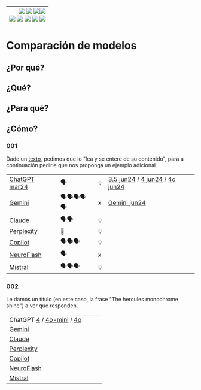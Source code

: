 <div align=right>

|[![](https://img.shields.io/badge/-Inicio-FFF?style=flat&logo=Emlakjet&logoColor=black)](/README.md) [![](https://img.shields.io/badge/-Introducción-FFF?style=flat&logo=abbrobotstudio&logoColor=black)](/documentos/intro.md) [![](https://img.shields.io/badge/-Panorámica-FFF?style=flat&logo=openstreetmap&logoColor=black)](/documentos/panoramica.md)[![](https://img.shields.io/badge/-Modelos_de_lenguaje-FFF?style=flat&logo=LiveChat&logoColor=black)](/documentos/LLMs.md)<br>  [![](https://img.shields.io/badge/-Prompts-FFF?style=flat&logo=Proton&logoColor=black)](/documentos/prompts/README.md) [![](https://img.shields.io/badge/-Ing,_de_prompts-FFF?style=flat&logo=googleearthengine&logoColor=black)](/documentos/ingenieriaDePrompts/README.md) [![](https://img.shields.io/badge/-Patrones-FFF?style=flat&logo=textpattern&logoColor=black)](/documentos/ingenieriaDePrompts/patrones/README.md) [![](https://img.shields.io/badge/8vP-FFF?style=flat&logo=v8&logoColor=black)](/documentos/prompts/mejoresPracticas/8virtudesDelPrompting.md) [![](https://img.shields.io/badge/-Casos_de_uso-FFF?style=flat&logo=gitbook&logoColor=black)](/documentos/casosDeUso/README.md)|
|-:|

</div>

# Comparación de modelos

## ¿Por qué?

## ¿Qué?

## ¿Para qué?

## ¿Cómo?

### 001

Dado un [texto](https://github.com/mmasias/23-24-DSI/blob/ff88393a680170431b59e733f059441126f13304/temario/01-modelosNegocioInnovacion/analisisDAFO/README.md), pedimos que lo "lea y se entere de su contenido", para a continuación pedirle que nos proponga un ejemplo adicional.

|||||
|-|-|-|-|
|[ChatGPT mar24](https://chat.openai.com/share/91477b34-bdbd-4049-a01c-f92891cb5b90)|🗣️|💡|[3.5 jun24](https://chatgpt.com/share/646bafa8-8385-4bbe-8517-54e2e3398786) / [4 jun24](https://chatgpt.com/share/df5e7dba-6f37-4e6b-a70e-c093fc79c551) / [4o jun24](https://chatgpt.com/share/80be58b4-5b4b-483a-81c4-af369633dba5)
|[Gemini](https://g.co/gemini/share/9362595521ea)|🗣️🗣️🗣️🗣️🗣️|x|[Gemini jun24](https://g.co/gemini/share/cf79d00ed85a)
|[Claude](https://claude.ai/chat/63a68675-1016-4c0c-b88e-2462176db09c)|🗣️🗣️|💡|
|[Perplexity](https://www.perplexity.ai/search/Considera-este-texto-zoUwsBPGR4aD.VAPbXuW9Q)|🤔|💡|
|[Copilot](https://copilot.microsoft.com/?q=%C2%BFQu%C3%A9+es+Copilot%3F&showconv=1&filters=+wholepagesharingscenario%3A%22ConversationWholeThread%22&shareId=b035e801-d34b-4dce-be72-99b8b1c7ed4a&shtc=0&shsc=Codex_ConversationMode&form=EX0050&shid=1db4efd4-eb76-4890-a20e-b4d88c53f0a7&shtp=GetUrl&shtk=QW7DoWxpc2lzIERBRk8geSBMaW1pdGFjaW9uZXMgZGVsIExpZW56byBkZSBNb2RlbG8gZGUgTmVnb2Npbw%3D%3D&shdk=QXF1w60gZXN0w6EgdW5hIHJlc3B1ZXN0YSBxdWUgaGUgb2J0ZW5pZG8gY29uIE1pY3Jvc29mdCBDb3BpbG90LCBlbCBwcmltZXIgbW90b3IgZGUgcmVzcHVlc3RhcyBjb24gdGVjbm9sb2fDrWEgZGUgaW50ZWxpZ2VuY2lhIGFydGlmaWNpYWwgZGVsIG11bmRvLiBTZWxlY2Npb25lIGVzdGEgb3BjacOzbiBwYXJhIHZlciBsYSByZXNwdWVzdGEgY29tcGxldGEgbyBwcnXDqWJlbGEgdXN0ZWQgbWlzbW8u&shhk=3oJIGZeJ%2BwGnamy56wQ7r5iopMgvW5Gdd7oxXuZkg%2FE%3D&shth=OBFB.73FF6ADE8CC93B6ED1EDA1CE557E2E09)|🗣️🗣️🗣️|💡|
|[NeuroFlash](https://app.neuro-flash.com/ai-writer/dbccb165afee13738f78a3f7333d19c5/preview)|🗣️|x|
|[Mistral](https://chat.mistral.ai/chat/88d4c9c5-3ba5-43be-a213-8b7b3689941d)|🗣️🗣️🗣️|💡|

### 002

Le damos un título (en este caso, la frase "The hercules monochrome shine") a ver que responden.

|||||
|-|-|-|-|
|ChatGPT [4](/documentos/imagenes/HerculesMonochromeShrine-ChatGPT4.png) / [4o-mini](/documentos/imagenes/HerculesMonochromeShrine-ChatGPT4omini.png) / [4o](/documentos/imagenes/HerculesMonochromeShrine-ChatGPT4o.png)  |
|[Gemini](/documentos/imagenes/HerculesMonochromeShrine-Gemini.png)     |
|[Claude](/documentos/imagenes/HerculesMonochromeShrine-Claude.png)     |
|[Perplexity](/documentos/imagenes/HerculesMonochromeShrine-Perplexity.png) |
|[Copilot](/documentos/imagenes/HerculesMonochromeShrine-Copilot.png)    |
|[NeuroFlash](/documentos/imagenes/HerculesMonochromeShrine-NeuroFlash.png) |
|[Mistral](/documentos/imagenes/HerculesMonochromeShrine-Mistral.png)    |
